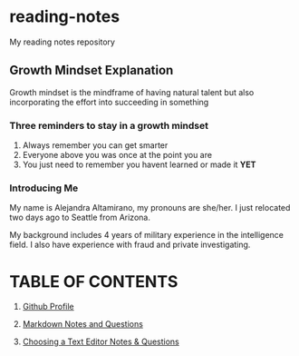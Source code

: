 # reading-notes
My reading notes repository

## Growth Mindset Explanation

Growth mindset is the mindframe of having natural talent but also incorporating the effort into succeeding in something 

### Three reminders to stay in a growth mindset 

1. Always remember you can get smarter
2. Everyone above you was once at the point you are
3. You just need to remember you havent learned or made it **YET** 

### Introducing Me

My name is Alejandra Altamirano, my pronouns are she/her. I just relocated two days ago to Seattle from Arizona.

My background includes 4 years of military experience in the intelligence field. I also have experience with fraud and private investigating. 

# TABLE OF CONTENTS

1. [Github Profile](https://github.com/alejandraa0208)

2. [Markdown Notes and Questions](./markdown-notes.md)

3. [Choosing a Text Editor Notes & Questions](./text-editor.md)
